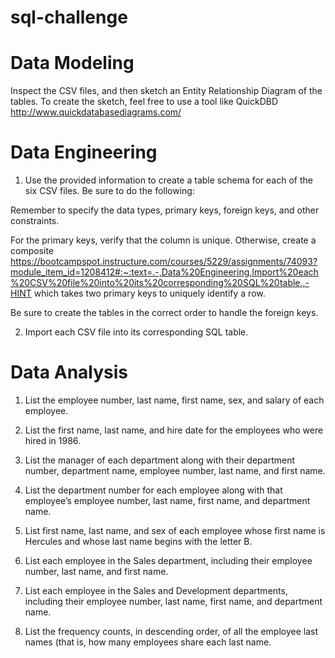 # sql-challenge


# Data Modeling
Inspect the CSV files, and then sketch an Entity Relationship Diagram of the tables. To create the sketch, feel free to use a tool like QuickDBD http://www.quickdatabasediagrams.com/


# Data Engineering

1. Use the provided information to create a table schema for each of the six CSV files. Be sure to do the following:

Remember to specify the data types, primary keys, foreign keys, and other constraints.

For the primary keys, verify that the column is unique. Otherwise, create a composite https://bootcampspot.instructure.com/courses/5229/assignments/74093?module_item_id=1208412#:~:text=.-,Data%20Engineering,Import%20each%20CSV%20file%20into%20its%20corresponding%20SQL%20table.,-HINT
 which takes two primary keys to uniquely identify a row.

Be sure to create the tables in the correct order to handle the foreign keys.

2. Import each CSV file into its corresponding SQL table.


# Data Analysis 

1. List the employee number, last name, first name, sex, and salary of each employee.

2. List the first name, last name, and hire date for the employees who were hired in 1986.

3. List the manager of each department along with their department number, department name, employee number, last name, and first name.

4. List the department number for each employee along with that employee’s employee number, last name, first name, and department name.

5. List first name, last name, and sex of each employee whose first name is Hercules and whose last name begins with the letter B.

6. List each employee in the Sales department, including their employee number, last name, and first name.

7. List each employee in the Sales and Development departments, including their employee number, last name, first name, and department name.

8. List the frequency counts, in descending order, of all the employee last names (that is, how many employees share each last name.